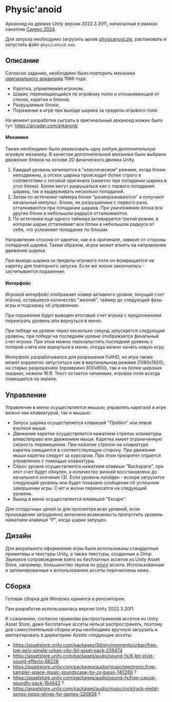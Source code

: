# Physic'anoid

Арканоид на движке Unity версии 2022.3.20f1, написанный в рамках хакатона [Синеус 2024](https://sineys.ru).

Для запуска необходимо загрузить архив [physicanoid.zip](releases/latest/physicanoid.zip), распаковать и запустить файл `physicanoid.exe`.

## Описание

Согласно заданию, необходимо было повторить механики [оригинального арканоида](https://ru.wikipedia.org/wiki/Arkanoid) 1986 года:
- Каретка, управляемая игроком;
- Шарик, перемещающийся по игровому полю и отскакивающий от стенок, каретки и блоков;
- Разрушаемые блоки;
- Поражение в игре при выходе шарика за пределы игрового поля.

На момент разработки сыграть в оригинальный арканоид можно было тут: https://arcader.com/arkanoid/

#### Механики
Также необходимо было реализовать одну любую дополнительную игровую механику. В качестве дополнительной механики было выбрано движение блоков на основе 2D физического движка Unity.

1. Каждый уровень начинается в "классическом" режиме, когда блоки неподвижны, а отскок шарика происходит более строго в соответствии с логикой оригинала (заметно при попадании шарика в угол блока). Блоки могут разрушаться как с первого попадания шарика, так и выдерживать несколько попаданий.
2. Затем по истечении таймера блоки "размораживаются" и получают начальный импульс. Блоки, не разрушаемые с первого раза, отталкиваются при попадании шарика. При уничтожении блока все другие блоки в небольшом радиусе отталкиваются.
3. По истечении еще одного таймера активируется третий режим, в котором шарик отталкивает все блоки в небольшом радиусе от себя, что усложняет попадание по блокам.

Направление отскока от каретки, как и в оригинале, зависит от стороны попадания шарика. Таким образом, игрок может влиять на направление движения шарика.

При выходе шарика за пределы игрового поля он возвращается на каретку для повторного запуска. Если же жизни закончились - засчитывается поражение.

#### Интерфейс
Игровой интерфейс отображает номер активного уровня, текущий счет игрока, оставшееся количество "жизней", таймер до следующей фазы игры и подсказку об управлении.

При поражении будет выведен итоговый счет игрока с предложением переиграть уровень или вернуться в меню.

При победе на уровне через несколько секунд запускается следующий уровень; при победе на последнем уровне отображается финальный счет игрока. При этом можно перезапустить последний уровень с потерей счета или вернуться в меню, откуда можно начать новую игру.

Интерфейс разрабатывался для разрешения FullHD, но игра также может корректно запуститься как в вертикальном режиме (1080x1920), на старых разрешениях (проверено 800x600), так и на более широких экранах, нежели 16:9. Текст остается читаемым, игровое поле всегда помещается на экране.

## Управление

Управление в меню осуществляется мышью; управлять кареткой в игре можно как клавиатурой, так и мышью:
- Запуск шарика осуществляется клавишей "Пробел" или левой кнопкой мыши.
- Движение каретки осуществляется нажатием стрелок клаиватуры влево/вправо или движением мыши. Каретка имеет ограниченную скорость перемещения. При нажатии стрелок на клавиатуре каретка смещается в соответствующую сторону. При движении мыши каретка следует за курсором. При этом приоритет отдается управлению с помощью клавиатуры.
- Сброс уровня осуществляется нажатием клавиши "Backspace", при этот счет будет обнулен, а количество жизней восстановлено до начального значения (3). Если уровень пройден - вскоре загрузится следующий уровень или будет показано сообщение об успешном завершении игры. Счет и жизни переносятся на следующий уровень.
- Выход в меню осуществляется клавишей "Escape".

Для отладочных целей (и для просмотра всех уровней, если прохождение затруднено) включена возможность пропустить уровень нажатием клавиши "P", когда шарик запущен.

## Дизайн
Для визуального оформления игры были использованы стандартные примитивы и текстуры Unity, а также текстуры, созданные в Gimp. Звуковое сопровождение взято из бесплатных ассетов из Unity Asset Store, например, большинство звуков из [этого](https://assetstore.unity.com/packages/audio/sound-fx/8-bit-style-sound-effects-68228) ассета. Использованные и запланированные к использованию ассеты перечислены ниже.

## Сборка

Готовая сборка для Windows хранится в репозитории.

При разработке использовалась версия Unity 2022.3.20f1.

К сожалению, согласно правилам распространения ассетов из Unity Asset Store, даже бесплатные ассеты нельзя распространять, поэтому для самостоятельной сборки игры необходимо вручную загрузить и импортировать в директорию Assets следующие ассеты:
- https://assetstore.unity.com/packages/3d/environments/urban/free-low-poly-simple-urban-city-3d-asset-pack-239474
- https://assetstore.unity.com/packages/audio/sound-fx/8-bit-style-sound-effects-68228
- https://assetstore.unity.com/packages/audio/music/electronic/free-sampler-space-music-soundscape-by-zx-banjo-140266 ?
- https://assetstore.unity.com/packages/audio/sound-fx/free-casual-soundfx-pack-164843 ?
- https://assetstore.unity.com/packages/audio/music/rock/rock-metal-songs-loops-stings-for-games-220938 ?
